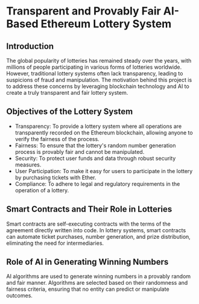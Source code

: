# Transparent and Provably Fair AI-Based Ethereum Lottery System

## Introduction
The global popularity of lotteries has remained steady over the years, with millions of people participating in various forms of lotteries worldwide. However, traditional lottery systems often lack transparency, leading to suspicions of fraud and manipulation. The motivation behind this project is to address these concerns by leveraging blockchain technology and AI to create a truly transparent and fair lottery system.

## Objectives of the Lottery System
- Transparency: To provide a lottery system where all operations are transparently recorded on the Ethereum blockchain, allowing anyone to verify the fairness of the process.
- Fairness: To ensure that the lottery's random number generation process is provably fair and cannot be manipulated.
- Security: To protect user funds and data through robust security measures.
- User Participation: To make it easy for users to participate in the lottery by purchasing tickets with Ether.
- Compliance: To adhere to legal and regulatory requirements in the operation of a lottery.

## Smart Contracts and Their Role in Lotteries
Smart contracts are self-executing contracts with the terms of the agreement directly written into code. In lottery systems, smart contracts can automate ticket purchases, number generation, and prize distribution, eliminating the need for intermediaries.

## Role of AI in Generating Winning Numbers
AI algorithms are used to generate winning numbers in a provably random and fair manner. Algorithms are selected based on their randomness and fairness criteria, ensuring that no entity can predict or manipulate outcomes.
